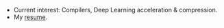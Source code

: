 - Current interest: Compilers, Deep Learning acceleration & compression.
- My [resume](https://drive.google.com/file/d/1FFdIpqp5uG5vGxllRijpsnGP5vD-GQSW/view?usp=sharing).
